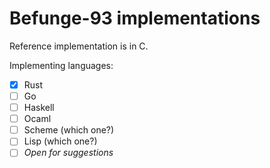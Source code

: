 # Befunge-93 implementations

Reference implementation is in C.

Implementing languages:
- [X] Rust
- [ ] Go
- [ ] Haskell
- [ ] Ocaml
- [ ] Scheme (which one?)
- [ ] Lisp (which one?)
- [ ] _Open for suggestions_
